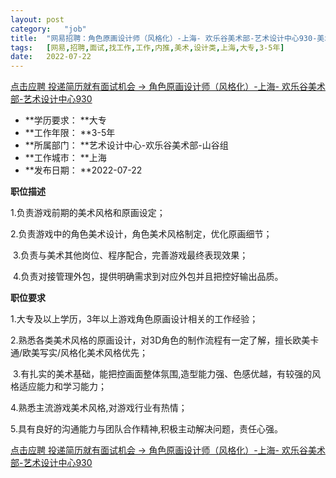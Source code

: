 ```yaml
---
layout:	post
category:	"job"
title:	"网易招聘：角色原画设计师（风格化）-上海- 欢乐谷美术部-艺术设计中心930-美术-设计类-上海大专3-5年"
tags:	[网易,招聘,面试,找工作,工作,内推,美术,设计类,上海,大专,3-5年]
date:	2022-07-22
---
```


[点击应聘 投递简历就有面试机会 ->  角色原画设计师（风格化）-上海- 欢乐谷美术部-艺术设计中心930](http://mobile.bole.netease.com/bole/boleDetail?id=38942&employeeId=346f03c3cda5f04c&key=all)



- **学历要求： **大专
- **工作年限： **3-5年
- **所属部门： **艺术设计中心-欢乐谷美术部-山谷组
- **工作城市： **上海
- **发布日期： **2022-07-22



**职位描述**

1.负责游戏前期的美术风格和原画设定； 

2.负责游戏中的角色美术设计，角色美术风格制定，优化原画细节；

 3.负责与美术其他岗位、程序配合，完善游戏最终表现效果；

 4.负责对接管理外包，提供明确需求到对应外包并且把控好输出品质。



**职位要求**

1.大专及以上学历，3年以上游戏角色原画设计相关的工作经验； 

2.熟悉各类美术风格的原画设计，对3D角色的制作流程有一定了解，擅长欧美卡通/欧美写实/风格化美术风格优先；

 3.有扎实的美术基础，能把控画面整体氛围,造型能力强、色感优越，有较强的风格适应能力和学习能力；

4.熟悉主流游戏美术风格,对游戏行业有热情； 

5.具有良好的沟通能力与团队合作精神,积极主动解决问题，责任心强。



[点击应聘 投递简历就有面试机会 ->  角色原画设计师（风格化）-上海- 欢乐谷美术部-艺术设计中心930](http://mobile.bole.netease.com/bole/boleDetail?id=38942&employeeId=346f03c3cda5f04c&key=all)